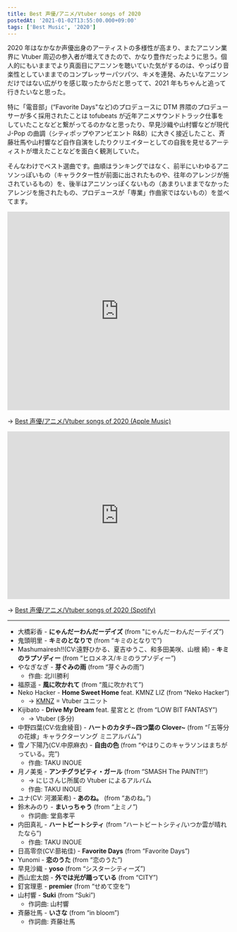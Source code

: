 ```yaml
---
title: Best 声優/アニメ/Vtuber songs of 2020
postedAt: '2021-01-02T13:55:00.000+09:00'
tags: ['Best Music', '2020']
---
```


2020 年はなかなか声優出身のアーティストの多様性が高まり、またアニソン業界に Vtuber 周辺の参入者が増えてきたので、かなり豊作だったように思う。個人的にもいままでより真面目にアニソンを聴いていた気がするのは、やっぱり音楽性としていままでのコンプレッサーパツパツ、キメを連発、みたいなアニソンだけではない広がりを感じ取ったからだと思ってて、2021 年もちゃんと追って行きたいなと思った。

特に「電音部」(“Favorite Days"など)のプロデュースに DTM 界隈のプロデューサーが多く採用されたことは tofubeats が近年アニメサウンドトラック仕事をしていたことなどと繋がってるのかなと思ったり、早見沙織や山村響などが現代 J-Pop の曲調（シティポップやアンビエント R&B）に大きく接近したこと、斉藤壮馬や山村響など自作自演をしたりクリエイターとしての自我を見せるアーティストが増えたことなどを面白く観測していた。

そんなわけでベスト選曲です。曲順はランキングではなく、前半にいわゆるアニソンっぽいもの（キャラクター性が前面に出されたものや、往年のアレンジが施されているもの）を、後半はアニソンっぽくないもの（あまりいままでなかったアレンジを施されたもの、プロデュースが「専業」作曲家ではないもの）を並べてます。

<iframe allow="autoplay *; encrypted-media *;" frameborder="0" height="450" style="width:100%;max-width:660px;overflow:hidden;background:transparent;" sandbox="allow-forms allow-popups allow-same-origin allow-scripts allow-storage-access-by-user-activation allow-top-navigation-by-user-activation" src="https://embed.music.apple.com/jp/playlist/best-%E5%A3%B0%E5%84%AA-%E3%82%A2%E3%83%8B%E3%83%A1-vtuber-songs-of-2020/pl.u-06ovJGWIXJ91eD?app=music&amp;at=1000lR8X"></iframe>

→ [Best 声優/アニメ/Vtuber songs of 2020 (Apple Music)](https://music.apple.com/jp/playlist/best-%E5%A3%B0%E5%84%AA-%E3%82%A2%E3%83%8B%E3%83%A1-vtuber-songs-of-2020/pl.u-06ovJGWIXJ91eD?at=1000lR8X)

<iframe src="https://open.spotify.com/embed/playlist/6vb8RTFmhONuWCbFFYiawZ" height="380" frameborder="0" allowtransparency="true" allow="encrypted-media" style="width:100%;max-width:660px;overflow:hidden;"></iframe>

→ [Best 声優/アニメ/Vtuber songs of 2020 (Spotify)](https://open.spotify.com/playlist/6vb8RTFmhONuWCbFFYiawZ)

---

- 大橋彩香 - **にゃんだーわんだーデイズ** (from "にゃんだーわんだーデイズ”)
- 鬼頭明里 - **キミのとなりで** (from “キミのとなりで”)
- Mashumairesh!!(CV:遠野ひかる、夏吉ゆうこ、和多田美咲、山根 綺) - **キミのラプソディー** (from “ヒロメネス/キミのラプソディー”)
- やなぎなぎ - **芽ぐみの雨** (from “芽ぐみの雨”)
  - 作曲: 北川勝利
- 福原遥 - **風に吹かれて** (from “風に吹かれて”)
- Neko Hacker - **Home Sweet Home** feat. KMNZ LIZ (from “Neko Hacker”)
  - → [KMNZ](https://www.kmnz.jp/) \= Vtuber ユニット
- Kijibato - **Drive My Dream** feat. 星宮とと (from “LOW BIT FANTASY”)
  - → Vtuber (多分)
- 中野四葉(CV:佐倉綾音) - **ハートのカタチ\~四つ葉の Clover\~** (from “「五等分の花嫁」キャラクターソング ミニアルバム”)
- 雪ノ下陽乃(CV.中原麻衣) - **自由の色** (from “やはりこのキャラソンはまちがっている。完”)
  - 作曲: TAKU INOUE
- 月ノ美兎 - **アンチグラビティ・ガール** (from “SMASH The PAINT!!”)
  - → にじさんじ所属の Vtuber によるアルバム
  - 作曲: TAKU INOUE
- ユナ(CV: 河瀬茉希) - **あのね。** (from “あのね。”)
- 鈴木みのり - **まいっちゃう** (from “上ミノ”)
  - 作詞曲: 堂島孝平
- 内田真礼 - **ハートビートシティ** (from “ハートビートシティ/いつか雲が晴れたなら”)
  - 作曲: TAKU INOUE
- 日高零奈(CV:蔀祐佳) - **Favorite Days** (from “Favorite Days”)
- Yunomi - **恋のうた** (from “恋のうた”)
- 早見沙織 - **yoso** (from “シスターシティーズ”)
- 西山宏太朗 - **外では光が踊っている** (from “CITY”)
- 釘宮理恵 - **premier** (from “せめて空を”)
- 山村響 - **Suki** (from “Suki”)
  - 作詞曲: 山村響
- 斉藤壮馬 - **いさな** (from “in bloom”)
  - 作詞曲: 斉藤壮馬
